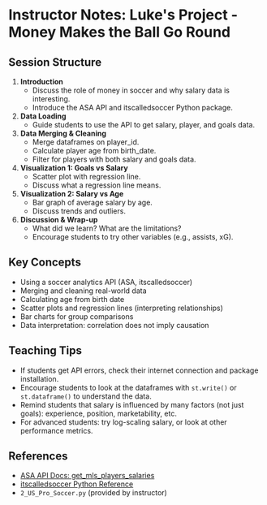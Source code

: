 # Instructor Notes: Luke's Project - Money Makes the Ball Go Round

## Session Structure
1. **Introduction**
   - Discuss the role of money in soccer and why salary data is interesting.
   - Introduce the ASA API and itscalledsoccer Python package.
2. **Data Loading**
   - Guide students to use the API to get salary, player, and goals data.
3. **Data Merging & Cleaning**
   - Merge dataframes on player_id.
   - Calculate player age from birth_date.
   - Filter for players with both salary and goals data.
4. **Visualization 1: Goals vs Salary**
   - Scatter plot with regression line.
   - Discuss what a regression line means.
5. **Visualization 2: Salary vs Age**
   - Bar graph of average salary by age.
   - Discuss trends and outliers.
6. **Discussion & Wrap-up**
   - What did we learn? What are the limitations?
   - Encourage students to try other variables (e.g., assists, xG).

## Key Concepts
- Using a soccer analytics API (ASA, itscalledsoccer)
- Merging and cleaning real-world data
- Calculating age from birth date
- Scatter plots and regression lines (interpreting relationships)
- Bar charts for group comparisons
- Data interpretation: correlation does not imply causation

## Teaching Tips
- If students get API errors, check their internet connection and package installation.
- Encourage students to look at the dataframes with `st.write()` or `st.dataframe()` to understand the data.
- Remind students that salary is influenced by many factors (not just goals): experience, position, marketability, etc.
- For advanced students: try log-scaling salary, or look at other performance metrics.

## References
- [ASA API Docs: get_mls_players_salaries](https://app.americansocceranalysis.com/api/v1/__docs__/#/Major%20League%20Soccer%20(MLS)/get_mls_players_salaries)
- [itscalledsoccer Python Reference](https://american-soccer-analysis.github.io/itscalledsoccer/reference/)
- `2_US_Pro_Soccer.py` (provided by instructor)